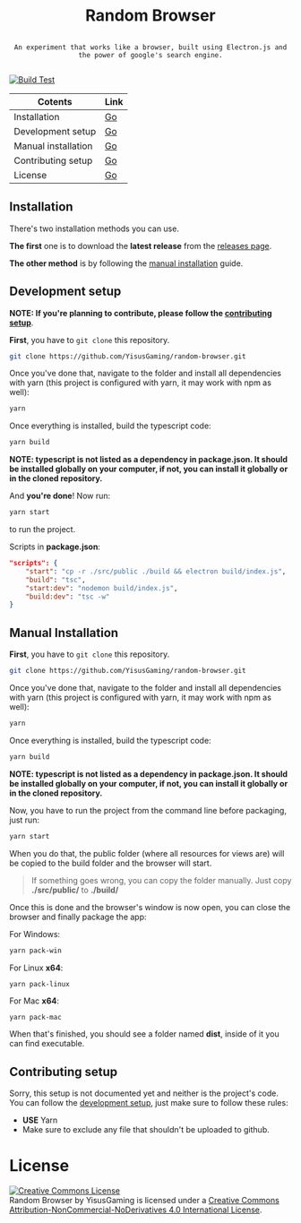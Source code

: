 <div align="center" style="display:flex;flex-direction:column;">
    <h1>Random Browser</h1>

    An experiment that works like a browser, built using Electron.js and the power of google's search engine.
</div>

[![Build Test](https://github.com/YisusGaming/random-browser/actions/workflows/integrate.yml/badge.svg?branch=main)](https://github.com/YisusGaming/random-browser/actions/workflows/integrate.yml)

| Cotents | Link |
|--------|------|
|Installation|[Go](#installation)|
|Development setup |[Go](#development-setup)|
|Manual installation|[Go](#manual-installation)|
|Contributing setup|[Go](#contributing-setup)|
|License|[Go](#license)

## Installation
There's two installation methods you can use. 

**The first** one is to download the **latest release** from the [releases page](https://github.com/YisusGaming/random-browser/releases).

**The other method** is by following the [manual installation](#manual-installation) guide.

## Development setup

**NOTE: If you're planning to contribute, please follow the [contributing setup](#contributing-setup)**.

**First**, you have to `git clone` this repository.
```bash
git clone https://github.com/YisusGaming/random-browser.git
```

Once you've done that, navigate to the folder and install all dependencies with yarn (this project is configured with yarn, it may work with npm as well):

```bash
yarn
```

Once everything is installed, build the typescript code:
```bash
yarn build
```
**NOTE: typescript is not listed as a dependency in package.json. It should be installed globally on your computer, if not, you can install it globally or in the cloned repository.**

And **you're done**! Now run:
```bash
yarn start
```
to run the project.

Scripts in **package.json**:
```json
"scripts": {
    "start": "cp -r ./src/public ./build && electron build/index.js",
    "build": "tsc",
    "start:dev": "nodemon build/index.js",
    "build:dev": "tsc -w"
}
```

## Manual Installation

**First**, you have to `git clone` this repository.
```bash
git clone https://github.com/YisusGaming/random-browser.git
```

Once you've done that, navigate to the folder and install all dependencies with yarn (this project is configured with yarn, it may work with npm as well):

```bash
yarn
```

Once everything is installed, build the typescript code:
```bash
yarn build
```
**NOTE: typescript is not listed as a dependency in package.json. It should be installed globally on your computer, if not, you can install it globally or in the cloned repository.**

Now, you have to run the project from the command line before packaging, just run:

```bash
yarn start
```

When you do that, the public folder (where all resources for views are) will be copied to the build folder and the browser will start.

> If something goes wrong, you can copy the folder manually. Just copy **./src/public/** to **./build/**

Once this is done and the browser's window is now open, you can close the browser and finally package the app:

For Windows:
```bash
yarn pack-win
```

For Linux **x64**:
```
yarn pack-linux
```

For Mac **x64**:
```bash
yarn pack-mac
```

When that's finished, you should see a folder named **dist**, inside of it you can find executable.

## Contributing setup
Sorry, this setup is not documented yet and neither is the project's code. You can follow the [development setup](#development-setup), just make sure to follow these rules:

- **USE** Yarn
- Make sure to exclude any file that shouldn't be uploaded to github.

# License
<a rel="license" href="http://creativecommons.org/licenses/by-nc-nd/4.0/"><img alt="Creative Commons License" style="border-width:0" src="https://i.creativecommons.org/l/by-nc-nd/4.0/88x31.png" /></a><br /><span xmlns:dct="http://purl.org/dc/terms/" property="dct:title">Random Browser</span> by <span xmlns:cc="http://creativecommons.org/ns#" property="cc:attributionName">YisusGaming</span> is licensed under a <a rel="license" href="http://creativecommons.org/licenses/by-nc-nd/4.0/">Creative Commons Attribution-NonCommercial-NoDerivatives 4.0 International License</a>.
